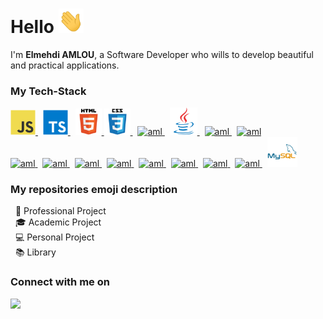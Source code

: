 # Hello <img src="https://raw.githubusercontent.com/ABSphreak/ABSphreak/master/gifs/Hi.gif" width="40px">

 I'm <b>Elmehdi AMLOU</b>, a Software Developer who wills to develop beautiful and practical applications.

### **My Tech-Stack**

<p float="left">
<a href="https://developer.mozilla.org/en-US/docs/Web/JavaScript">
<img alt="aml" src="https://raw.githubusercontent.com/devicons/devicon/master/icons/javascript/javascript-original.svg" width="40">
</a>&nbsp;
<a href="https://www.typescriptlang.org/">
<img alt="aml" src="https://raw.githubusercontent.com/devicons/devicon/master/icons/typescript/typescript-original.svg" width="40">
</a>&nbsp;
<a href="https://www.w3.org/html/">
<img alt="aml" src="https://raw.githubusercontent.com/devicons/devicon/master/icons/html5/html5-original-wordmark.svg" width="42">
</a>
<a href="https://www.w3schools.com/css/">
<img alt="aml" src="https://raw.githubusercontent.com/devicons/devicon/master/icons/css3/css3-original-wordmark.svg" width="42">
</a>&nbsp;
<a href="https://getbootstrap.com/">
<img alt="aml" src="https://upload.wikimedia.org/wikipedia/commons/thumb/b/b2/Bootstrap_logo.svg/512px-Bootstrap_logo.svg.png" width="46">
</a>&nbsp;
<a href="https://www.java.com/">
<img alt="aml" src="https://raw.githubusercontent.com/devicons/devicon/master/icons/java/java-original.svg" width="44">
</a>&nbsp;
<a href="https://www.python.org/">
<img alt="aml" src="https://upload.wikimedia.org/wikipedia/commons/c/c3/Python-logo-notext.svg" width="38">
</a>&nbsp;
<a href="https://www.djangoproject.com/">
<img alt="aml" src="https://cdn.worldvectorlogo.com/logos/django.svg" width="30">
</a>
<br>
<a href="https://nodejs.org/en/">
<img alt="aml" src="https://seeklogo.com/images/N/nodejs-logo-FBE122E377-seeklogo.com.png" width="37">
</a>&nbsp;
<a href="https://reactjs.org/">
<img alt="aml" src="https://upload.wikimedia.org/wikipedia/commons/thumb/a/a7/React-icon.svg/640px-React-icon.svg.png" width="46">
</a>&nbsp;
<a href="https://nextjs.org/">
<img alt="aml" src="https://believemy.com/uploads/ee57727072f707a5ded8f633df86def8_83ad366df58d43e1147bb711e8c8768c.png" width="46">
</a>&nbsp;
<a href="https://angular.io/">
<img alt="aml" src="https://upload.wikimedia.org/wikipedia/commons/thumb/c/cf/Angular_full_color_logo.svg/2048px-Angular_full_color_logo.svg.png" width="48">
</a>&nbsp;
<a href="https://spring.io/projects/spring-boot">
<img alt="aml" src="https://seeklogo.com/images/S/spring-logo-9A2BC78AAF-seeklogo.com.png" width="38">
</a>&nbsp;
<a href="https://mongodb.com/docs/">
<img alt="aml" src="https://humancoders-formations.s3.amazonaws.com/uploads/course/logo/22/formation-mongodb.png" width="42">
</a>&nbsp;
<a href="https://graphql.org/">
<img alt="aml" src="https://camo.githubusercontent.com/07c382b68200c1a86d52d1682346e73e038b2f160c9afbc0af773fb3646882c8/68747470733a2f2f7777772e766563746f726c6f676f2e7a6f6e652f6c6f676f732f6772617068716c2f6772617068716c2d69636f6e2e737667" width="40">
</a>&nbsp; 
<a href="https://firebase.google.com/">
<img alt="aml" src="https://www.vectorlogo.zone/logos/firebase/firebase-icon.svg" width="40">
</a>&nbsp;
<a href="https://www.mysql.com/">
<img alt="aml" src="https://raw.githubusercontent.com/devicons/devicon/master/icons/mysql/mysql-original-wordmark.svg" width="48">
</a>
</p>

### **My repositories emoji description**

&nbsp; 💼 Professional Project <br>
&nbsp; 🎓 Academic Project <br>
&nbsp; 💻 Personal Project <br>
&nbsp; 📚 Library

### **Connect with me on**

<a href="https://www.linkedin.com/in/elmehdiamlou/">
<img src="https://img.shields.io/badge/linkedin-%230077B5.svg?&style=for-the-badge&logo=linkedin&logoColor=white" />
</a>
